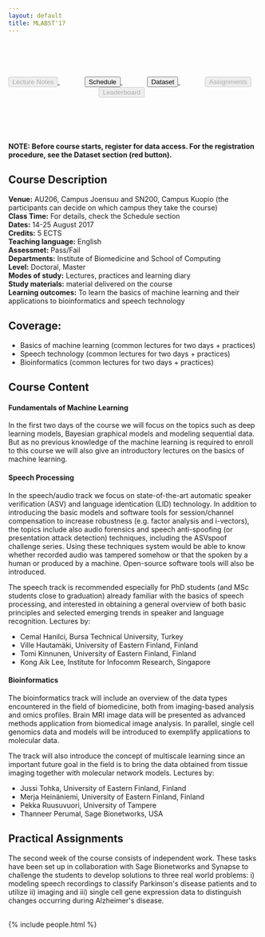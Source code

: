 ```yaml
---
layout: default
title: MLABST'17
---
```


<div style="text-align:center; padding:70px 0px 70px 0px;">
  <a href="#" style="margin-right:50px">
    <button type="button" class="btn btn-success btn-lg" disabled>Lecture Notes</button>
  </a>
  <a href="{{ site.url }}/{{ site.baseurl }}/schedule" style="margin-right:50px">
    <button type="button" class="btn btn-info btn-lg">Schedule</button>
  </a>
  <a href="{{ site.url }}/{{ site.baseurl }}/dataset" style="margin-right:50px">
    <button type="button" class="btn btn-danger btn-lg">Dataset</button>
  </a>
  <a href="#" style="margin-right:50px">
    <button type="button" class="btn btn-warning btn-lg" disabled>Assignments</button>
  </a>
  <a href="#" style="margin-right:50px">
    <button type="button" class="btn btn-primary btn-lg" disabled>Leaderboard</button>
  </a>
</div>

#### **NOTE:** Before course starts, register for data access. For the registration procedure, see the Dataset section (red button).

## Course Description
**Venue:** AU206, Campus Joensuu and SN200, Campus Kuopio (the participants can decide on which campus they take the course) <br />
**Class Time:** For details, check the Schedule section <br />
**Dates:** 14-25 August 2017 <br />
**Credits:** 5 ECTS <br />
**Teaching language:** English <br />
**Assessmet:** Pass/Fail <br />
**Departments:** Institute of Biomedicine and School of Computing <br />
**Level:** Doctoral, Master <br />
**Modes of study:** Lectures, practices and learning diary <br />
**Study materials:** material delivered on the course <br />
**Learning outcomes:** To learn the basics of machine learning and their applications to bioinformatics and speech technology


## Coverage:

* Basics of machine learning (common lectures for two days + practices)
* Speech technology (common lectures for two days + practices)
* Bioinformatics (common lectures for two days + practices)

## Course Content
#### **Fundamentals of Machine Learning**

In the first two days of the course we will focus on the topics such as deep learning models,
Bayesian graphical models and modeling sequential data. But as no previous knowledge of the
machine learning is required to enroll to this course we will also give an introductory lectures on
the basics of machine learning.

#### **Speech Processing**
In the speech/audio track we focus on state-of-the-art automatic speaker verification (ASV) and
language identication (LID) technology. In addition to introducing the basic models and software
tools for session/channel compensation to increase robustness (e.g. factor analysis and
i-vectors), the topics include also audio forensics and speech anti-spoofing (or presentation
attack detection) techniques, including the ASVspoof challenge series. Using these techniques
system would be able to know whether recorded audio was tampered somehow or that the
spoken by a human or produced by a machine. Open-source software tools will also be
introduced.

The speech track is recommended especially for PhD students (and MSc students close to
graduation) already familiar with the basics of speech processing, and interested in obtaining a
general overview of both basic principles and selected emerging trends in speaker and
language recognition. Lectures by:

- Cemal Hanilci, Bursa Technical University, Turkey
- Ville Hautamäki, University of Eastern Finland, Finland
- Tomi Kinnunen, University of Eastern Finland, Finland
- Kong Aik Lee,  Institute for Infocomm Research, Singapore

#### **Bioinformatics**
The bioinformatics track will include an overview of the data types encountered in the field of biomedicine, 
both from imaging-based analysis and omics profiles. Brain MRI image data will be presented as 
advanced methods application from biomedical image analysis. In parallel, single
cell genomics data and models will be introduced to exemplify applications to molecular data.

The track will also introduce the concept of multiscale learning since an important future goal in
the field is to bring the data obtained from tissue imaging together with molecular network
models. Lectures by:

- Jussi Tohka, University of Eastern Finland, Finland
- Merja Heinäniemi, University of Eastern Finland, Finland
- Pekka Ruusuvuori, University of Tampere
- Thanneer Perumal, Sage Bionetworks, USA

## Practical Assignments
The second week of the course consists of independent work. These tasks have been set up in collaboration with Sage Bionetworks and Synapse to challenge the students to develop solutions to three real world problems: i) modeling speech recordings to classify Parkinson's disease patients and to utilize ii) imaging and iii) single cell gene expression data to distinguish changes occurring during Alzheimer's disease. 

<br />
{% include people.html %}
